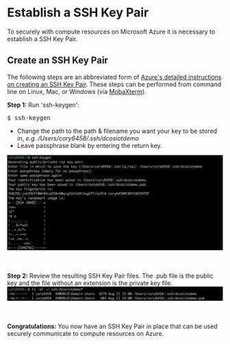 # Establish a SSH Key Pair
To securely with compute resources on Microsoft Azure it is necessary to establish a SSH Key Pair.

## Create an SSH Key Pair
The following steps are an abbreviated form of [Azure's detailed instructions on creating an SSH Key Pair](https://docs.microsoft.com/en-us/azure/virtual-machines/linux/create-ssh-keys-detailed).  These steps can be performed from command line on Linux, Mac, or Windows (via [MobaXterm](http://mobaxterm.mobatek.net/)).

<b>Step 1:</b> Run 'ssh-keygen':<br>
<pre>
$ ssh-keygen
</pre>
- Change the path to the path & filename you want your key to be stored in, <i>e.g. /Users/cory6458/.ssh/dcosiotdemo</i>
- Leave passphrase blank by entering the return key.
<img src="01.png">

<br><br><b>Step 2:</b> Review the resulting SSH Key Pair files.  The .pub file is the public key and the file without an extension is the private key file.<br>
<img src="02.png">

<br><br><b>Congratulations:</b> You now have an SSH Key Pair in place that can be used securely communicate to compute resources on Azure.






